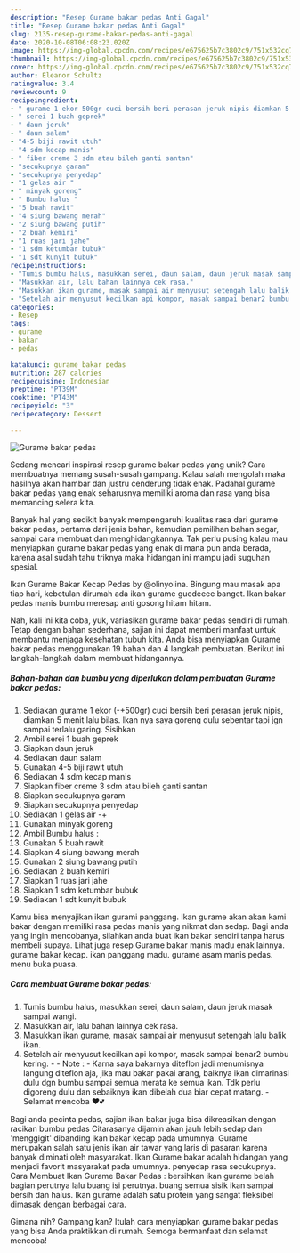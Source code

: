 ```yaml
---
description: "Resep Gurame bakar pedas Anti Gagal"
title: "Resep Gurame bakar pedas Anti Gagal"
slug: 2135-resep-gurame-bakar-pedas-anti-gagal
date: 2020-10-08T06:08:23.020Z
image: https://img-global.cpcdn.com/recipes/e675625b7c3802c9/751x532cq70/gurame-bakar-pedas-foto-resep-utama.jpg
thumbnail: https://img-global.cpcdn.com/recipes/e675625b7c3802c9/751x532cq70/gurame-bakar-pedas-foto-resep-utama.jpg
cover: https://img-global.cpcdn.com/recipes/e675625b7c3802c9/751x532cq70/gurame-bakar-pedas-foto-resep-utama.jpg
author: Eleanor Schultz
ratingvalue: 3.4
reviewcount: 9
recipeingredient:
- " gurame 1 ekor 500gr cuci bersih beri perasan jeruk nipis diamkan 5 menit lalu bilas Ikan nya saya goreng dulu sebentar tapi jgn sampai terlalu garing Sisihkan"
- " serei 1 buah geprek"
- " daun jeruk"
- " daun salam"
- "4-5 biji rawit utuh"
- "4 sdm kecap manis"
- " fiber creme 3 sdm atau bileh ganti santan"
- "secukupnya garam"
- "secukupnya penyedap"
- "1 gelas air "
- " minyak goreng"
- " Bumbu halus "
- "5 buah rawit"
- "4 siung bawang merah"
- "2 siung bawang putih"
- "2 buah kemiri"
- "1 ruas jari jahe"
- "1 sdm ketumbar bubuk"
- "1 sdt kunyit bubuk"
recipeinstructions:
- "Tumis bumbu halus, masukkan serei, daun salam, daun jeruk masak sampai wangi."
- "Masukkan air, lalu bahan lainnya cek rasa."
- "Masukkan ikan gurame, masak sampai air menyusut setengah lalu balik ikan."
- "Setelah air menyusut kecilkan api kompor, masak sampai benar2 bumbu kering.  Note : Karna saya bakarnya diteflon jadi menumisnya langung diteflon aja, jika mau bakar pakai arang, baiknya ikan dimarinasi dulu dgn bumbu sampai semua merata ke semua ikan. Tdk perlu digoreng dulu dan sebaiknya ikan dibelah dua biar cepat matang. Selamat mencoba ❤💕"
categories:
- Resep
tags:
- gurame
- bakar
- pedas

katakunci: gurame bakar pedas 
nutrition: 287 calories
recipecuisine: Indonesian
preptime: "PT39M"
cooktime: "PT43M"
recipeyield: "3"
recipecategory: Dessert

---
```



![Gurame bakar pedas](https://img-global.cpcdn.com/recipes/e675625b7c3802c9/751x532cq70/gurame-bakar-pedas-foto-resep-utama.jpg)

Sedang mencari inspirasi resep gurame bakar pedas yang unik? Cara membuatnya memang susah-susah gampang. Kalau salah mengolah maka hasilnya akan hambar dan justru cenderung tidak enak. Padahal gurame bakar pedas yang enak seharusnya memiliki aroma dan rasa yang bisa memancing selera kita.

Banyak hal yang sedikit banyak mempengaruhi kualitas rasa dari gurame bakar pedas, pertama dari jenis bahan, kemudian pemilihan bahan segar, sampai cara membuat dan menghidangkannya. Tak perlu pusing kalau mau menyiapkan gurame bakar pedas yang enak di mana pun anda berada, karena asal sudah tahu triknya maka hidangan ini mampu jadi suguhan spesial.

Ikan Gurame Bakar Kecap Pedas by @olinyolina. Bingung mau masak apa tiap hari, kebetulan dirumah ada ikan gurame guedeeee banget. Ikan bakar pedas manis bumbu meresap anti gosong hitam hitam.


Nah, kali ini kita coba, yuk, variasikan gurame bakar pedas sendiri di rumah. Tetap dengan bahan sederhana, sajian ini dapat memberi manfaat untuk membantu menjaga kesehatan tubuh kita. Anda bisa menyiapkan Gurame bakar pedas menggunakan 19 bahan dan 4 langkah pembuatan. Berikut ini langkah-langkah dalam membuat hidangannya.

<!--inarticleads1-->

##### Bahan-bahan dan bumbu yang diperlukan dalam pembuatan Gurame bakar pedas:

1. Sediakan  gurame 1 ekor (-+500gr) cuci bersih beri perasan jeruk nipis, diamkan 5 menit lalu bilas. Ikan nya saya goreng dulu sebentar tapi jgn sampai terlalu garing. Sisihkan
1. Ambil  serei 1 buah geprek
1. Siapkan  daun jeruk
1. Sediakan  daun salam
1. Gunakan 4-5 biji rawit utuh
1. Sediakan 4 sdm kecap manis
1. Siapkan  fiber creme 3 sdm atau bileh ganti santan
1. Siapkan secukupnya garam
1. Siapkan secukupnya penyedap
1. Sediakan 1 gelas air -+
1. Gunakan  minyak goreng
1. Ambil  Bumbu halus :
1. Gunakan 5 buah rawit
1. Siapkan 4 siung bawang merah
1. Gunakan 2 siung bawang putih
1. Sediakan 2 buah kemiri
1. Siapkan 1 ruas jari jahe
1. Siapkan 1 sdm ketumbar bubuk
1. Sediakan 1 sdt kunyit bubuk


Kamu bisa menyajikan ikan gurami panggang. Ikan gurame akan akan kami bakar dengan memiliki rasa pedas manis yang nikmat dan sedap. Bagi anda yang ingin mencobanya, silahkan anda buat ikan bakar sendiri tanpa harus membeli supaya. Lihat juga resep Gurame bakar manis madu enak lainnya. gurame bakar kecap. ikan panggang madu. gurame asam manis pedas. menu buka puasa. 

<!--inarticleads2-->

##### Cara membuat Gurame bakar pedas:

1. Tumis bumbu halus, masukkan serei, daun salam, daun jeruk masak sampai wangi.
1. Masukkan air, lalu bahan lainnya cek rasa.
1. Masukkan ikan gurame, masak sampai air menyusut setengah lalu balik ikan.
1. Setelah air menyusut kecilkan api kompor, masak sampai benar2 bumbu kering. -  - Note : - Karna saya bakarnya diteflon jadi menumisnya langung diteflon aja, jika mau bakar pakai arang, baiknya ikan dimarinasi dulu dgn bumbu sampai semua merata ke semua ikan. Tdk perlu digoreng dulu dan sebaiknya ikan dibelah dua biar cepat matang. - Selamat mencoba ❤💕


Bagi anda pecinta pedas, sajian ikan bakar juga bisa dikreasikan dengan racikan bumbu pedas Citarasanya dijamin akan jauh lebih sedap dan &#39;menggigit&#39; dibanding ikan bakar kecap pada umumnya. Gurame merupakan salah satu jenis ikan air tawar yang laris di pasaran karena banyak diminati oleh masyarakat. Ikan Gurame bakar adalah hidangan yang menjadi favorit masyarakat pada umumnya. penyedap rasa secukupnya. Cara Membuat Ikan Gurame Bakar Pedas : bersihkan ikan gurame belah bagian perutnya lalu buang isi perutnya. buang semua sisik ikan sampai bersih dan halus. Ikan gurame adalah satu protein yang sangat fleksibel dimasak dengan berbagai cara. 

Gimana nih? Gampang kan? Itulah cara menyiapkan gurame bakar pedas yang bisa Anda praktikkan di rumah. Semoga bermanfaat dan selamat mencoba!
